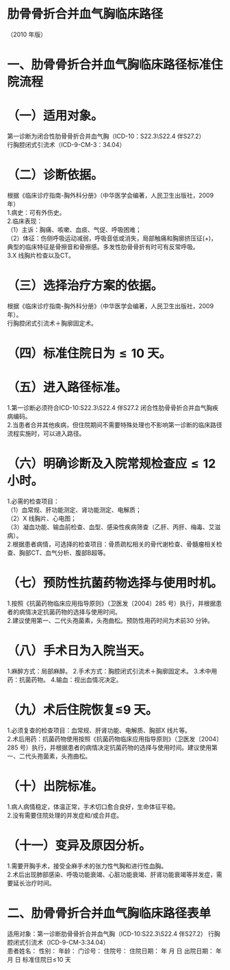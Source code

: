 # 肋骨骨折合并血气胸临床路径  
（2010 年版）  
# 一、肋骨骨折合并血气胸临床路径标准住院流程  
# （一）适用对象。  
第一诊断为闭合性肋骨骨折合并血气胸（ICD-10：S22.3\S22.4 伴S27.2）  
行胸腔闭式引流术（ICD-9-CM-3：34.04）  
# （二）诊断依据。  
根据《临床诊疗指南-胸外科分册》（中华医学会编著，人民卫生出版社，2009 年）  
1.病史：可有外伤史。  
2.临床表现：  
（1）主诉：胸痛、咳嗽、血痰、气促、呼吸困难；  
（2）体征：伤侧呼吸运动减弱，呼吸音低或消失，局部触痛和胸廓挤压征$(+)$，典型的临床特征是骨擦音和骨擦感。多发性肋骨骨折有时可有反常呼吸。  
3.X 线胸片检查以及CT。  
# （三）选择治疗方案的依据。  
根据《临床诊疗指南-胸外科分册》（中华医学会编著，人民卫生出版社，2009 年）。  
行胸腔闭式引流术＋胸廓固定术。  
# （四）标准住院日为${\leqslant}10$ 天。  
# （五）进入路径标准。  
1.第一诊断必须符合ICD-10:S22.3\S22.4 伴S27.2 闭合性肋骨骨折合并血气胸疾病编码。  
2.当患者合并其他疾病，但住院期间不需要特殊处理也不影响第一诊断的临床路径流程实施时，可以进入路径。  
# （六）明确诊断及入院常规检查应${\leqslant}12$小时。  
1.必需的检查项目：  
（1）血常规、肝功能测定、肾功能测定、电解质；  
（2）X 线胸片、心电图；  
（3）凝血功能、输血前检查、血型、感染性疾病筛查（乙肝、丙肝、梅毒、艾滋病）。  
2.根据患者病情，可选择的检查项目：骨质疏松相关的骨代谢检查、骨髓瘤相关检查、胸部CT、血气分析、腹部B超等。  
# （七）预防性抗菌药物选择与使用时机。  
1.按照《抗菌药物临床应用指导原则》（卫医发〔2004〕285 号）执行，并根据患者的病情决定抗菌药物的选择与使用时间。  
2.建议使用第一、二代头孢菌素，头孢曲松。预防性用药时间为术前30 分钟。  
# （八）手术日为入院当天。  
1.麻醉方式：局部麻醉。 2.手术方式：胸腔闭式引流术＋胸廓固定术。 3.术中用药：抗菌药物。 4.输血：视出血情况决定。  
# （九）术后住院恢复≤9 天。  
1.必须复查的检查项目：血常规、肝肾功能、电解质、胸部X 线片等。  
2.术后用药：抗菌药物使用按照《抗菌药物临床应用指导原则》（卫医发〔2004〕285 号）执行，并根据患者的病情决定抗菌药物的选择与使用时间。建议使用第一、二代头孢菌素，头孢曲松。  
# （十）出院标准。  
1.病人病情稳定，体温正常，手术切口愈合良好，生命体征平稳。  
2.没有需要住院处理的并发症和/或合并症。  
# （十一）变异及原因分析。  
1.需要开胸手术，接受全麻手术的张力性气胸和进行性血胸。  
2.术后出现肺部感染、呼吸功能衰竭、心脏功能衰竭、肝肾功能衰竭等并发症，需要延长治疗时间。  
# 二、肋骨骨折合并血气胸临床路径表单  
适用对象：第一诊断肋骨骨折合并血气胸（ICD-10:S22.3\S22.4 伴S27.2） 行胸腔闭式引流术（ICD-9-CM-3:34.04）  
患者姓名：   性别：   年龄：    门诊号：  住院号：                 住院日期：     年  月  日   出院日期：     年  月  日  标准住院日$\leqslant\!10$ 天  
